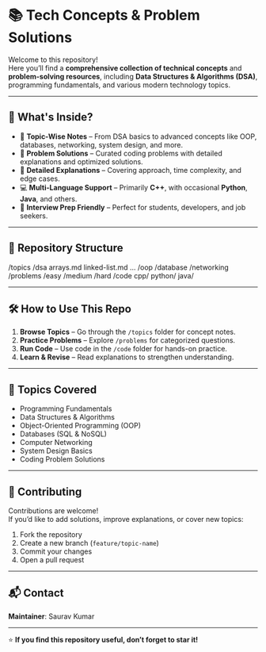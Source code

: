 # 📚 Tech Concepts & Problem Solutions

Welcome to this repository!  
Here you’ll find a **comprehensive collection of technical concepts** and **problem-solving resources**, including **Data Structures & Algorithms (DSA)**, programming fundamentals, and various modern technology topics.

---

## 🚀 What's Inside?
- 📖 **Topic-Wise Notes** – From DSA basics to advanced concepts like OOP, databases, networking, system design, and more.
- 🧩 **Problem Solutions** – Curated coding problems with detailed explanations and optimized solutions.
- 📝 **Detailed Explanations** – Covering approach, time complexity, and edge cases.
- 💻 **Multi-Language Support** – Primarily **C++**, with occasional **Python**, **Java**, and others.
- 🎯 **Interview Prep Friendly** – Perfect for students, developers, and job seekers.

---

## 📂 Repository Structure
/topics
/dsa
arrays.md
linked-list.md
...
/oop
/database
/networking
/problems
/easy
/medium
/hard
/code
cpp/
python/
java/




---

## 🛠 How to Use This Repo
1. **Browse Topics** – Go through the `/topics` folder for concept notes.
2. **Practice Problems** – Explore `/problems` for categorized questions.
3. **Run Code** – Use code in the `/code` folder for hands-on practice.
4. **Learn & Revise** – Read explanations to strengthen understanding.

---

## 📌 Topics Covered
- Programming Fundamentals
- Data Structures & Algorithms
- Object-Oriented Programming (OOP)
- Databases (SQL & NoSQL)
- Computer Networking
- System Design Basics
- Coding Problem Solutions

---

## 🤝 Contributing
Contributions are welcome!  
If you’d like to add solutions, improve explanations, or cover new topics:
1. Fork the repository
2. Create a new branch (`feature/topic-name`)
3. Commit your changes
4. Open a pull request

---

## 📬 Contact
**Maintainer**: Saurav Kumar   

---

⭐ **If you find this repository useful, don’t forget to star it!**
